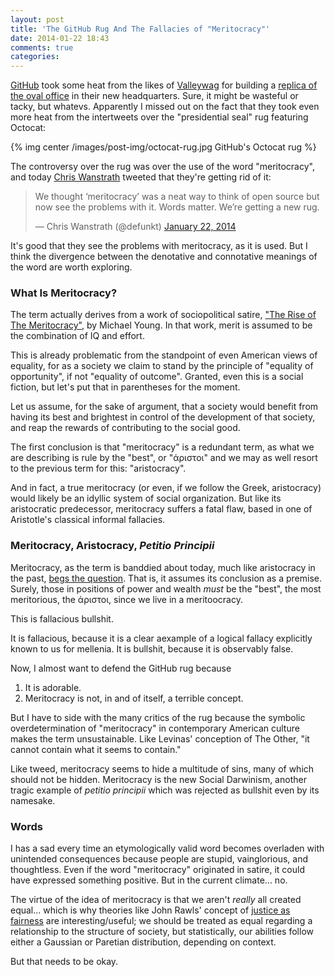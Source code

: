 ```yaml
---
layout: post
title: 'The GitHub Rug And The Fallacies of "Meritocracy"'
date: 2014-01-22 18:43
comments: true
categories:
---
```


[GitHub](https://github.com) took some heat from the likes of [Valleywag](http://valleywag.gawker.com) for building a [replica of the oval office](http://valleywag.gawker.com/how-not-to-spend-your-startups-money-a-replica-of-the-1265655965) in their new headquarters. Sure, it might be wasteful or tacky, but whatevs. Apparently I missed out on the fact that they took even more heat from the intertweets over the "presidential seal" rug featuring Octocat:

{% img center /images/post-img/octocat-rug.jpg GitHub's Octocat rug %}

The controversy over the rug was over the use of the word "meritocracy", and today [Chris Wanstrath](https://twitter.com/defunkt) tweeted that they're getting rid of it:

<blockquote class="twitter-tweet center" lang="en"><p>We thought ‘meritocracy’ was a neat way to think of open source but now see the problems with it. Words matter. We’re getting a new rug.</p>&mdash; Chris Wanstrath (@defunkt) <a href="https://twitter.com/defunkt/statuses/426104782894284800">January 22, 2014</a></blockquote>
<script async src="//platform.twitter.com/widgets.js" charset="utf-8"></script>

It's good that they see the problems with meritocracy, as it is used. But I think the divergence between the denotative and connotative meanings of the word are worth exploring.

### What Is Meritocracy?

The term actually derives from a work of sociopolitical satire, ["The Rise of The Meritocracy"](http://www.goodreads.com/book/show/792606.The_Rise_of_the_Meritocracy), by Michael Young. In that work, merit is assumed to be the combination of IQ and effort.

This is already problematic from the standpoint of even American views of equality, for as a society we claim to stand by the principle of "equality of opportunity", if not "equality of outcome". Granted, even this is a social fiction, but let's put that in parentheses for the moment.

Let us assume, for the sake of argument, that a society would benefit from having its best and brightest in control of the development of that society, and reap the rewards of contributing to the social good.

The first conclusion is that "meritocracy" is a redundant term, as what we are describing is rule by the "best", or "άριστοι" and we may as well resort to the previous term for this: "aristocracy".

And in fact, a true meritocracy (or even, if we follow the Greek, aristocracy) would likely be an idyllic system of social organization. But like its aristocratic predecessor, meritocracy suffers a fatal flaw, based in one of Aristotle's classical informal fallacies.

### Meritocracy, Aristocracy, _Petitio Principii_

Meritocracy, as the term is banddied about today, much like aristocracy in the past, [begs the question](http://en.wikipedia.org/wiki/Begging_the_question). That is, it assumes its conclusion as a premise. Surely, those in positions of power and wealth _must_ be the "best", the most meritorious, the άριστοι, since we live in a meritoocracy.

This is fallacious bullshit.

It is fallacious, because it is a clear aexample of a logical fallacy explicitly known to us for mellenia. It is bullshit, because it is observably false.

Now, I almost want to defend the GitHub rug because

1. It is adorable.
2. Meritocracy is not, in and of itself, a terrible concept.

But I have to side with the many critics of the rug because the symbolic overdetermination of "meritocracy" in contemporary American culture makes the term unsustainable. Like Levinas' conception of The Other, "it cannot contain what it seems to contain."

Like tweed, meritocracy seems to hide a multitude of sins, many of which should not be hidden. Meritocracy is the new Social Darwinism, another tragic example of _petitio principii_ which was rejected as bullshit even by its namesake.

### Words

I has a sad every time an etymologically valid word becomes overladen with unintended consequences because people are stupid, vainglorious, and thoughtless. Even if the word "meritocracy" originated in satire, it could have expressed something positive. But in the current climate... no.

The virtue of the idea of meritocracy is that we aren't _really_ all created equal... which is why theories like John Rawls' concept of [justice as fairness](http://en.wikipedia.org/wiki/Justice_as_Fairness) are interesting/useful; we should be treated as equal regarding a relationship to the structure of society, but statistically, our abilities follow either a Gaussian or Paretian distribution, depending on context.

But that needs to be okay.